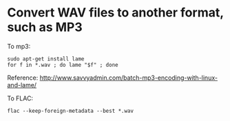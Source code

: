 # Convert WAV files to another format, such as MP3

To mp3:
```
sudo apt-get install lame
for f in *.wav ; do lame "$f" ; done
```

Reference: http://www.savvyadmin.com/batch-mp3-encoding-with-linux-and-lame/

To FLAC:
```
flac --keep-foreign-metadata --best *.wav
```

